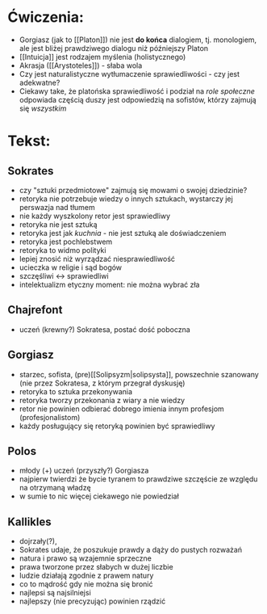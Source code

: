 # **Ćwiczenia**: 
- Gorgiasz (jak to [[Platon]]) nie jest **do końca** dialogiem, tj. monologiem, ale jest bliżej prawdziwego dialogu niż późniejszy Platon
- [[Intuicja]] jest rodzajem myślenia (holistycznego)
- Akrasja ([[Arystoteles]]) - słaba wola 
- Czy jest naturalistyczne wytłumaczenie sprawiedliwości - czy jest adekwatne?
- Ciekawy take, że platońska sprawiedliwość i podział na *role społeczne* odpowiada częścią duszy jest odpowiedzią na sofistów, którzy zajmują się *wszystkim*
# **Tekst**:
## Sokrates
- czy "sztuki przedmiotowe" zajmują się mowami o swojej dziedzinie?
- retoryka nie potrzebuje wiedzy o innych sztukach, wystarczy jej perswazja nad tłumem
- nie każdy wyszkolony retor jest sprawiedliwy
- retoryka nie jest sztuką
- retoryka jest jak *kuchnia* - nie jest sztuką ale doświadczeniem
- retoryka jest pochlebstwem
- retoryka to widmo polityki
- lepiej znosić niż wyrządzać niesprawiedliwość
- ucieczka w religie i sąd bogów
- szczęśliwi <-> sprawiedliwi
- intelektualizm etyczny moment: nie można wybrać zła
## Chajrefont
- uczeń (krewny?) Sokratesa, postać dość poboczna
## Gorgiasz
- starzec, sofista, (pre)[[Solipsyzm|solipsysta]], powszechnie szanowany (nie przez Sokratesa, z którym przegrał dyskusję)
- retoryka to sztuka przekonywania
- retoryka tworzy przekonania z wiary a nie wiedzy
- retor nie powinien odbierać dobrego imienia innym profesjom (profesjonalistom)
- każdy posługujący się retoryką powinien być sprawiedliwy
## Polos
- młody (+) uczeń (przyszły?) Gorgiasza
- najpierw twierdzi że bycie tyranem to prawdziwe szczęście ze względu na otrzymaną władzę
- w sumie to nic więcej ciekawego nie powiedział
## Kallikles
- dojrzały(?), 
- Sokrates udaje, że poszukuje prawdy a dąży do pustych rozważań
- natura i prawo są wzajemnie sprzeczne
- prawa tworzone przez słabych w dużej liczbie
- ludzie działają zgodnie z prawem natury
- co to mądrość gdy nie można się bronić
- najlepsi są najsilniejsi
- najlepszy (nie precyzując) powinien rządzić